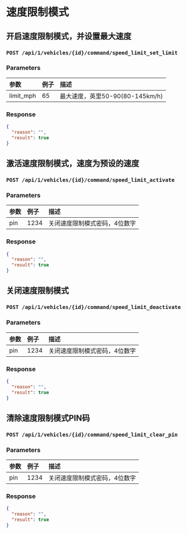 # 速度限制模式
## 开启速度限制模式，并设置最大速度
### `POST /api/1/vehicles/{id}/command/speed_limit_set_limit`
### Parameters
参数|例子|描述
:-|:-|:-
limit_mph|65|最大速度，英里50-90(80-145km/h)
### Response
```json
{
  "reason": "",
  "result": true
}
```

## 激活速度限制模式，速度为预设的速度
### `POST /api/1/vehicles/{id}/command/speed_limit_activate`
### Parameters
参数|例子|描述
:-|:-|:-
pin|1234|关闭速度限制模式密码，4位数字
### Response
```json
{
  "reason": "",
  "result": true
}
```

## 关闭速度限制模式
### `POST /api/1/vehicles/{id}/command/speed_limit_deactivate`
### Parameters
参数|例子|描述
:-|:-|:-
pin|1234|关闭速度限制模式密码，4位数字
### Response
```json
{
  "reason": "",
  "result": true
}
```

## 清除速度限制模式PIN码
### `POST /api/1/vehicles/{id}/command/speed_limit_clear_pin`
### Parameters
参数|例子|描述
:-|:-|:-
pin|1234|关闭速度限制模式密码，4位数字
### Response
```json
{
  "reason": "",
  "result": true
}
```